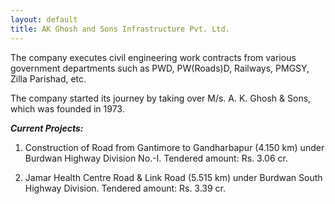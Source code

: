 ```yaml
---
layout: default
title: AK Ghosh and Sons Infrastructure Pvt. Ltd.
---
```


The company executes civil engineering work contracts from various government departments such as PWD, PW(Roads)D, Railways, PMGSY, Zilla Parishad, etc.  

The company started its journey by taking over M/s. A. K. Ghosh & Sons, which was founded in 1973.

***Current Projects:***

1. Construction of Road from Gantimore to Gandharbapur (4.150 km) under Burdwan Highway Division No.-I. Tendered amount: Rs. 3.06 cr.

2. Jamar Health Centre Road & Link Road (5.515 km) under Burdwan South Highway Division. Tendered amount: Rs. 3.39 cr.
